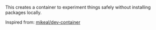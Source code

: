 This creates a container to experiment things safely without installing packages locally.

Inspired from: [mikeal/dev-container](https://github.com/mikeal/dev-container)